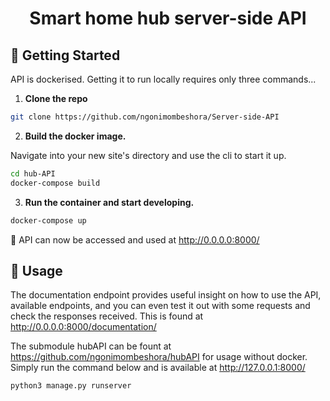 <h1 align="center">
Smart home hub server-side API
</h1>

## 🚀 Getting Started

API is dockerised. Getting it to run locally requires only three commands...

1. **Clone the repo**

```sh
git clone https://github.com/ngonimombeshora/Server-side-API
```

2. **Build the docker image.**

Navigate into your new site's directory and use the cli to start it up.

```sh
cd hub-API
docker-compose build
```

3. **Run the container and start developing.**

```sh
docker-compose up
```

🌟 API can now be accessed and used at http://0.0.0.0:8000/

## 🤔 Usage

The documentation endpoint provides useful insight on how to use the API, available endpoints,
and you can even test it out with some requests and check the responses received. This is found at
http://0.0.0.0:8000/documentation/

The submodule hubAPI can be fount at https://github.com/ngonimombeshora/hubAPI for usage without docker. Simply run the command below and is available at http://127.0.0.1:8000/

```sh
python3 manage.py runserver
```
